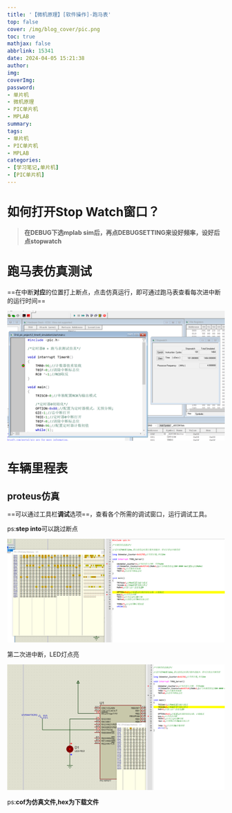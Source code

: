 ```yaml
---
title: '【微机原理】[软件操作]-跑马表'
top: false
cover: /img/blog_cover/pic.png
toc: true
mathjax: false
abbrlink: 15341
date: 2024-04-05 15:21:38
author:
img:
coverImg:
password:
- 单片机
- 微机原理
- PIC单片机
- MPLAB
summary:
tags:
- 单片机
- PIC单片机
- MPLAB
categories:
- [学习笔记,单片机]
- [PIC单片机]
---
```




# 如何打开Stop Watch窗口？

>  **在DEBUG下选mplab sim后，再点DEBUGSETTING来设好频率，设好后点stopwatch**



# 跑马表仿真测试

==在中断**对应**的位置打上断点，点击仿真运行，即可通过跑马表查看每次进中断的运行时间==

![image-20240405155601030](【微机原理】-软件操作-跑马表/image-20240405155601030.png)

# 车辆里程表

## proteus仿真

==可以通过工具栏**调试**选项==，查看各个所需的调试窗口，运行调试工具。

ps:**step into**可以跳过断点

![image-20240405170845407](【微机原理】-软件操作-跑马表/image-20240405170845407.png)



第二次进中断，LED灯点亮

![image-20240405171351683](【微机原理】-软件操作-跑马表/image-20240405171351683.png)



ps:**cof为仿真文件,hex为下载文件**
